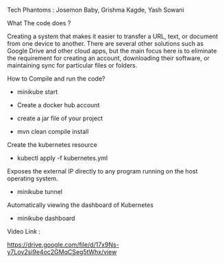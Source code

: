 Tech Phantoms : Josemon Baby, Grishma Kagde, Yash Sowani

What The code does ?

Creating a system that makes it easier to transfer a URL,
text, or document from one device to another. There are 
several other solutions such as Google Drive and other 
cloud apps, but the main focus here is to eliminate the
requirement for creating an account, downloading their 
software, or maintaining sync for particular files or 
folders.

How to Compile and run the code?

- minikube start

- Create a docker hub account

- create a jar file of your project

- mvn clean compile install

Create the kubernetes resource
- kubectl apply -f kubernetes.yml


Exposes the external IP directly to any
program running on the host operating system.
- minikube tunnel

Automatically viewing the dashboard of Kubernetes
- minikube dashboard


Video Link :

https://drive.google.com/file/d/17x9Ns-y7Loy2si9e4oc2GMqCSeg5tWhx/view
